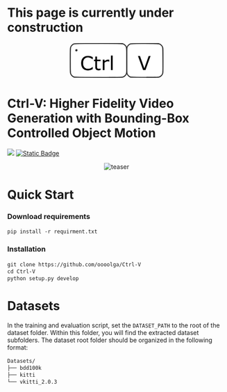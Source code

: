 # This page is currently under construction

<p align="center">
<a href="https://oooolga.github.io/ctrl-v.github.io/">
<img src="./statics/logo.png" height="80" alt="logo">
</a>
</p>

# Ctrl-V: Higher Fidelity Video Generation with Bounding-Box Controlled Object Motion

<p align="left">
<a href="https://arxiv.org/abs/2406.05630" alt="arXiv">
    <img src="https://img.shields.io/badge/arXiv-2406.05630-b31b1b.svg?style=flat" /></a>
<a href="https://paperswithcode.com/paper/ctrl-v-higher-fidelity-video-generation-with">
    <img alt="Static Badge" src="https://img.shields.io/badge/paper_with_code-link-turquoise?logo=paperswithcode" />
</a>
<p align="center">
<img src="./statics/CtrlV_teaserv2.png" height="480" alt="teaser">
</p>

# Quick Start
### Download requirements
```
pip install -r requirment.txt
```

### Installation
```
git clone https://github.com/oooolga/Ctrl-V
cd Ctrl-V
python setup.py develop
```

# Datasets
In the training and evaluation script, set the `DATASET_PATH` to the root of the dataset folder. Within this folder, you will find the extracted dataset subfolders. The dataset root folder should be organized in the following format: 	
```
Datasets/
├── bdd100k
├── kitti
└── vkitti_2.0.3
```